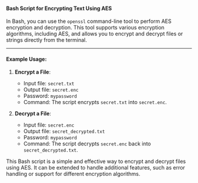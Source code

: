 #### Bash Script for Encrypting Text Using AES

In Bash, you can use the `openssl` command-line tool to perform AES encryption and decryption. This tool supports various encryption algorithms, including AES, and allows you to encrypt and decrypt files or strings directly from the terminal.


---


#### Example Usage:
1. **Encrypt a File**:
   - Input file: `secret.txt`
   - Output file: `secret.enc`
   - Password: `mypassword`
   - Command: The script encrypts `secret.txt` into `secret.enc`.

2. **Decrypt a File**:
   - Input file: `secret.enc`
   - Output file: `secret_decrypted.txt`
   - Password: `mypassword`
   - Command: The script decrypts `secret.enc` back into `secret_decrypted.txt`.

This Bash script is a simple and effective way to encrypt and decrypt files using AES. It can be extended to handle additional features, such as error handling or support for different encryption algorithms.
